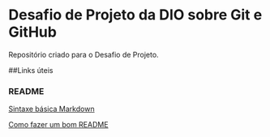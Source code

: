 # Desafio de Projeto da DIO sobre Git e GitHub
Repositório criado para o Desafio de Projeto.

##Links úteis

### README
[Sintaxe básica Markdown](https://www.markdownguide.org/basic-syntax/)

[Como fazer um bom README](https://blog.rocketseat.com.br/como-fazer-um-bom-readme/)
